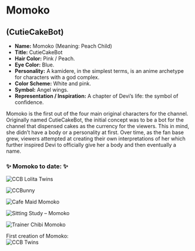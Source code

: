 # Momoko
## (CutieCakeBot)

* **Name:** Momoko (Meaning: Peach Child)
* **Title:** CutieCakeBot
* **Hair Color:** Pink / Peach.
* **Eye Color:** Blue.
* **Personality:** A kamidere, in the simplest terms, is an anime archetype for characters with a god complex.
* **Color Scheme:** White and pink.
* **Symbol:** Angel wings.
* **Representation / Inspiration:** A chapter of Devi’s life: the symbol of confidence.

Momoko is the first out of the four main original characters for the channel.
Originally named CutieCakeBot, the initial concept was to be a bot for the
channel that dispensed cakes as the currency for the viewers. This in mind,
she didn’t have a body or a personality at first. Over time, as the fan base
grew, viewers attempted at creating their own interpretations of her which
further inspired Devi to officially give her a body and then eventually a name.

### ✨ Momoko to date: ✨

![CCB Lolita Twins](img/ccb_lolita_twins_2018.png)

![CCBunny](img/ccbunny.png)

![Cafe Maid Momoko](img/momoko.png)

![Sitting Study ­– Momoko](img/momoko_sitting.png)

![Trainer Chibi Momoko](img/momoko_trainer_chibi.png)

First creation of Momoko:<br>
![CCB Twins](img/ccb_twins.png)
